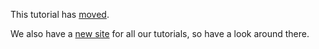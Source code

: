 This tutorial has [moved](https://github.com/codegirls/materials/pixl-2.md).

We also have a [new site][ms] for all our tutorials, so have a look
around there.

[ms]: http://codegirls.github.io/materials
